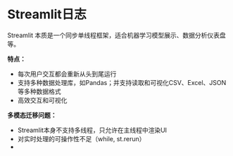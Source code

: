 # Streamlit日志

Streamlit 本质是一个同步单线程框架，适合机器学习模型展示、数据分析仪表盘等。

**特点：**

* 每次用户交互都会重新从头到尾运行
* 支持多种数据处理库，如Pandas；并支持读取和可视化CSV、Excel、JSON 等多种数据格式
* 高效交互和可视化

**多模态迁移问题：**

* Streamlit本身不支持多线程，只允许在主线程中渲染UI
* 对实时处理的可操作性不足（while, st.rerun）
* 